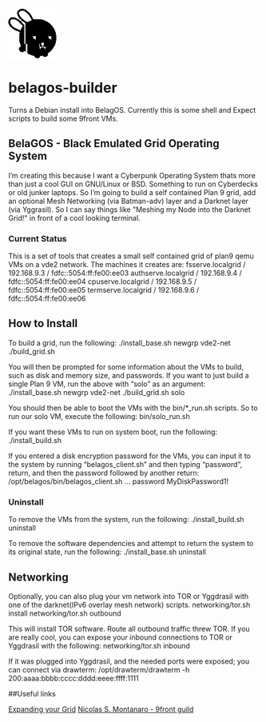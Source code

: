 ![BelaGOS Logo](bela_black.png?raw=true)
# belagos-builder
Turns a Debian install into BelagOS. Currently this is some shell and Expect scripts to build some 9front VMs.

## BelaGOS - Black Emulated Grid Operating System
I’m creating this because I want a Cyberpunk Operating System thats more than just a cool GUI on GNU/Linux or BSD. Something to run on Cyberdecks or old junker laptops. So I’m going to build a self contained Plan 9 grid, add an optional Mesh Networking (via Batman-adv) layer and a Darknet layer (via Yggrasil). So I can say things like "Meshing my Node into the Darknet Grid!" in front of a cool looking terminal.

### Current Status

This is a set of tools that creates a small self contained grid of plan9 qemu VMs on a vde2 network. The machines it creates are:
	fsserve.localgrid / 192.168.9.3 / fdfc::5054:ff:fe00:ee03
	authserve.localgrid / 192.168.9.4 / fdfc::5054:ff:fe00:ee04
	cpuserve.localgrid / 192.168.9.5 / fdfc::5054:ff:fe00:ee05
	termserve.localgrid / 192.168.9.6 / fdfc::5054:ff:fe00:ee06

## How to Install

To build a grid, run the following:
	./install_base.sh
	newgrp vde2-net
	./build_grid.sh

You will then be prompted for some information about the VMs to build, such as disk and memory size, and passwords. If you want to just build a single Plan 9 VM, run the above with “solo” as an argument:
	./install_base.sh
	newgrp vde2-net
	./build_grid.sh solo

You should then be able to boot the VMs with the bin/*_run.sh scripts. So to run our solo VM, execute the following:
	bin/solo_run.sh

If you want these VMs to run on system boot, run the following:
	./install_build.sh

If you entered a disk encryption password for the VMs, you can input it to the system by running “belagos_client.sh” and then typing “password”, return, and then the password followed by another return:
	/opt/belagos/bin/belagos_client.sh
	...
	password
	MyDiskPassword1!

### Uninstall

To remove the VMs from the system, run the following:
	./install_build.sh uninstall

To remove the software dependencies and attempt to return the system to its original state, run the following:
	./install_base.sh uninstall

## Networking

Optionally, you can also plug your vm network into TOR or Yggdrasil with one of the darknet(IPv6 overlay mesh network) scripts.
	networking/tor.sh install
	networking/tor.sh outbound

This will install TOR software. Route all outbound traffic threw TOR. If you are really cool, you can expose your inbound connections to TOR or Yggdrasil with the following:
	networking/tor.sh inbound

If it was plugged into Yggdrasil, and the needed ports were exposed; you can connect via drawterm:
	/opt/drawterm/drawterm -h 200:aaaa:bbbb:cccc:dddd:eeee:ffff:1111

##Useful links

[Expanding your Grid](https://9p.io/wiki/plan9/Expanding_your_Grid/index.html)
[Nicolas S. Montanaro - 9front guild](https://nicolasmontanaro.com/blog/9front-guide/)

